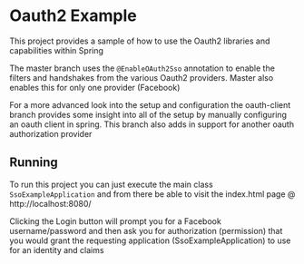 # Oauth2 Example
This project provides a sample of how to use the Oauth2 libraries and capabilities within Spring

The master branch uses the <code>@EnableOAuth2Sso</code> annotation to enable the filters and handshakes from the
various Oauth2 providers. Master also enables this for only one provider (Facebook)

For a more advanced look into the setup and configuration the oauth-client branch provides some
insight into all of the setup by manually configuring an oauth client in spring.
This branch also adds in support for another oauth authorization provider

## Running
To run this project you can just execute the main class <code>SsoExampleApplication</code>
and from there be able to visit the index.html page @ http://localhost:8080/

Clicking the Login button will prompt you for a Facebook username/password and then ask you for authorization (permission)
that you would grant the requesting application (SsoExampleApplication) to use for an identity and claims